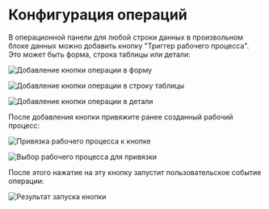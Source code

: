 # Конфигурация операций

В операционной панели для любой строки данных в произвольном блоке данных можно добавить кнопку "Триггер рабочего процесса". Это может быть форма, строка таблицы или детали:

![Добавление кнопки операции в форму](https://static-docs.nocobase.com/20240509165428.png)

![Добавление кнопки операции в строку таблицы](https://static-docs.nocobase.com/20240509165340.png)

![Добавление кнопки операции в детали](https://static-docs.nocobase.com/20240509165545.png)

После добавления кнопки привяжите ранее созданный рабочий процесс:

![Привязка рабочего процесса к кнопке](https://static-docs.nocobase.com/20240509165631.png)

![Выбор рабочего процесса для привязки](https://static-docs.nocobase.com/20240509165658.png)

После этого нажатие на эту кнопку запустит пользовательское событие операции:

![Результат запуска кнопки](https://static-docs.nocobase.com/20240509170453.png)
